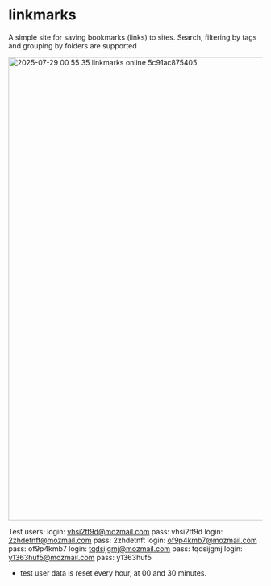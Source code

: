 # linkmarks
A simple site for saving bookmarks (links) to sites.
Search, filtering by tags and grouping by folders are supported

<img width="1864" height="918" alt="2025-07-29 00 55 35 linkmarks online 5c91ac875405" src="https://github.com/user-attachments/assets/20e85ccf-fdee-486e-bdb8-4154ef0ef6e5" />

Test users:
login: vhsi2tt9d@mozmail.com
pass: vhsi2tt9d
login: 2zhdetnft@mozmail.com
pass: 2zhdetnft
login: of9p4kmb7@mozmail.com
pass: of9p4kmb7
login: tqdsijgmj@mozmail.com
pass: tqdsijgmj
login: y1363huf5@mozmail.com
pass: y1363huf5
* test user data is reset every hour, at 00 and 30 minutes.
